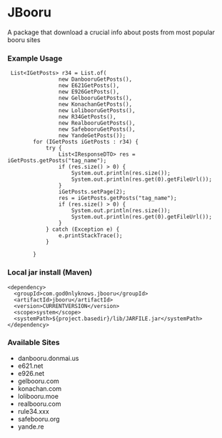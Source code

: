 # JBooru
A package that download a crucial info about posts from most popular booru sites


### Example Usage
```
 List<IGetPosts> r34 = List.of(
                new DanbooruGetPosts(),
                new E621GetPosts(),
                new E926GetPosts(),
                new GelbooruGetPosts(),
                new KonachanGetPosts(),
                new LolibooruGetPosts(),
                new R34GetPosts(),
                new RealbooruGetPosts(),
                new SafebooruGetPosts(),
                new YandeGetPosts());
        for (IGetPosts iGetPosts : r34) {
            try {
                List<IResponseDTO> res = iGetPosts.getPosts("tag_name");
                if (res.size() > 0) {
                    System.out.println(res.size());
                    System.out.println(res.get(0).getFileUrl());
                }
                iGetPosts.setPage(2);
                res = iGetPosts.getPosts("tag_name");
                if (res.size() > 0) {
                    System.out.println(res.size());
                    System.out.println(res.get(0).getFileUrl());
                }
            } catch (Exception e) {
                e.printStackTrace();
            }

        }
```

### Local jar install (Maven)

```
<dependency>
  <groupId>com.god0nlyknows.jbooru</groupId>
  <artifactId>jbooru</artifactId>
  <version>CURRENTVERSION</version>
  <scope>system</scope>
  <systemPath>${project.basedir}/lib/JARFILE.jar</systemPath>
</dependency>
```

### Available Sites

<ul>
  <li> danbooru.donmai.us </li>
  <li> e621.net </li>
  <li> e926.net </li>
  <li> gelbooru.com </li>
  <li> konachan.com </li>
  <li> lolibooru.moe </li>
  <li> realbooru.com </li>
  <li> rule34.xxx </li>
  <li> safebooru.org </li>
  <li> yande.re </li>
</ul>

